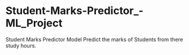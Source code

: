 # Student-Marks-Predictor_-ML_Project
Student Marks Predictor Model Predict the marks of Students from there study hours.
